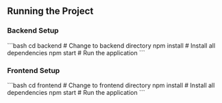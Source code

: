 ## Running the Project

### Backend Setup

\`\`\`bash
cd backend          # Change to backend directory
npm install         # Install all dependencies
npm start           # Run the application
\`\`\`

### Frontend Setup

\`\`\`bash
cd frontend         # Change to frontend directory
npm install         # Install all dependencies
npm start           # Run the application
\`\`\`
